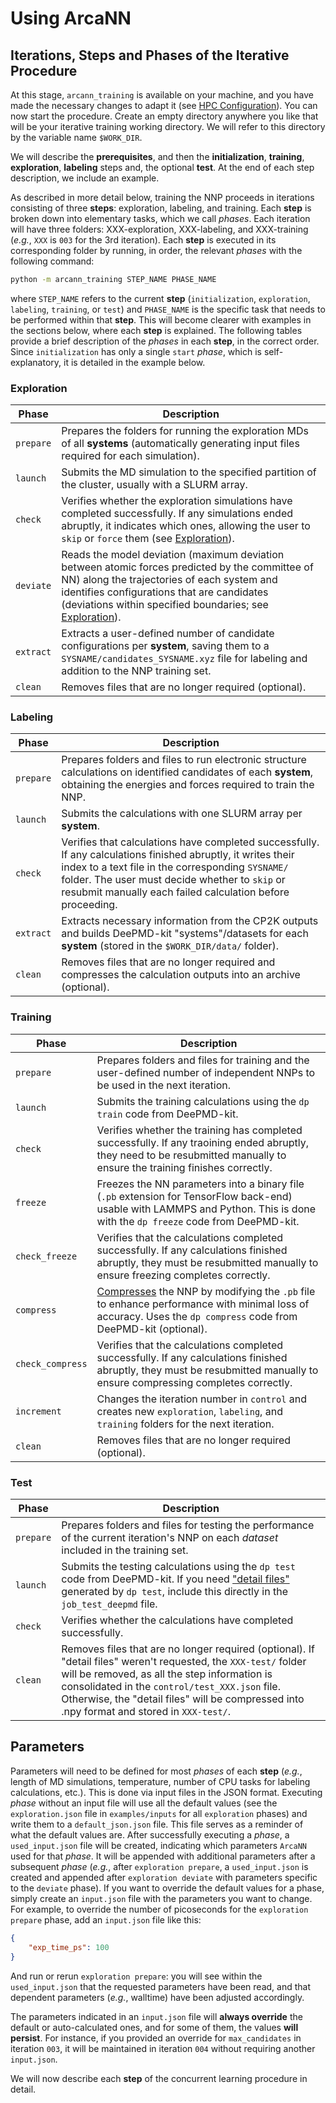 # Using ArcaNN 

## Iterations, Steps and Phases of the Iterative Procedure ##

At this stage, `arcann_training` is available on your machine, and you have made the necessary changes to adapt it (see [HPC Configuration](../../getting-started/hpc_conf)).
You can now start the procedure.
Create an empty directory anywhere you like that will be your iterative training working directory.
We will refer to this directory by the variable name `$WORK_DIR`.

We will describe the **prerequisites**, and then the **initialization**, **training**, **exploration**, **labeling** steps and, the optional **test**.
At the end of each step description, we include an example.

As described in more detail below, training the NNP proceeds in iterations consisting of three **steps**: exploration, labeling, and training.
Each **step** is broken down into elementary tasks, which we call *phases*.
Each iteration will have three folders: XXX-exploration, XXX-labeling, and XXX-training (*e.g.*, `XXX` is `003` for the 3rd iteration).
Each **step** is executed in its corresponding folder by running, in order, the relevant *phases* with the following command:

```bash
python -m arcann_training STEP_NAME PHASE_NAME 
```

where `STEP_NAME` refers to the current **step** (`initialization`, `exploration`, `labeling`, `training`, or `test`) and `PHASE_NAME` is the specific task that needs to be performed within that **step**.
This will become clearer with examples in the sections below, where each **step** is explained.
The following tables provide a brief description of the *phases* in each **step**, in the correct order.
Since `initialization` has only a single `start` *phase*, which is self-explanatory, it is detailed in the example below.

### Exploration ###

| Phase | Description |
| --- | --- |
| `prepare` | Prepares the folders for running the exploration MDs of all **systems** (automatically generating input files required for each simulation). |
| `launch` | Submits the MD simulation to the specified partition of the cluster, usually with a SLURM array. |
| `check` | Verifies whether the exploration simulations have completed successfully. If any simulations ended abruptly, it indicates which ones, allowing the user to `skip` or `force` them (see [Exploration](#exploration)). |
| `deviate` | Reads the model deviation (maximum deviation between atomic forces predicted by the committee of NN) along the trajectories of each system and identifies configurations that are candidates (deviations within specified boundaries; see [Exploration](#exploration)). |
| `extract` | Extracts a user-defined number of candidate configurations per **system**, saving them to a `SYSNAME/candidates_SYSNAME.xyz` file for labeling and addition to the NNP training set. |
| `clean` | Removes files that are no longer required (optional). |

### Labeling ###

| Phase | Description |
| --- | --- |
| `prepare` | Prepares folders and files to run electronic structure calculations on identified candidates of each **system**, obtaining the energies and forces required to train the NNP. |
| `launch` | Submits the calculations with one SLURM array per **system**. |
| `check` | Verifies that calculations have completed successfully. If any calculations finished abruptly, it writes their index to a text file in the corresponding `SYSNAME/` folder. The user must decide whether to `skip` or resubmit manually each failed calculation before proceeding. |
| `extract` | Extracts necessary information from the CP2K outputs and builds DeePMD-kit "systems"/datasets for each **system** (stored in the `$WORK_DIR/data/` folder). |
| `clean` | Removes files that are no longer required and compresses the calculation outputs into an archive (optional). |

### Training ###

| Phase | Description |
| --- | --- |
| `prepare` | Prepares folders and files for training and the user-defined number of independent NNPs to be used in the next iteration. |
| `launch` | Submits the training calculations using the `dp train` code from DeePMD-kit. |
| `check` | Verifies whether the training has completed successfully. If any traoining ended abruptly, they need to be resubmitted manually to ensure the training finishes correctly. |
| `freeze` | Freezes the NN parameters into a binary file (`.pb` extension for TensorFlow back-end) usable with LAMMPS and Python. This is done with the `dp freeze` code from DeePMD-kit. |
| `check_freeze` | Verifies that the calculations completed successfully. If any calculations finished abruptly, they must be resubmitted manually to ensure freezing completes correctly. |
| `compress` | [Compresses](https://doi.org/10.1021/acs.jctc.2c00102) the NNP by modifying the `.pb` file to enhance performance with minimal loss of accuracy. Uses the `dp compress` code from DeePMD-kit (optional). |
| `check_compress` | Verifies that the calculations completed successfully. If any calculations finished abruptly, they must be resubmitted manually to ensure compressing completes correctly. |
| `increment` | Changes the iteration number in `control` and creates new `exploration`, `labeling`, and `training` folders for the next iteration. |
| `clean` | Removes files that are no longer required (optional). |

### Test ###

| Phase | Description |
| --- | --- |
| `prepare` | Prepares folders and files for testing the performance of the current iteration's NNP on each *dataset* included in the training set. |
| `launch` | Submits the testing calculations using the `dp test` code from DeePMD-kit. If you need ["detail files"](https://docs.deepmodeling.com/projects/deepmd/en/r2/test/test.html) generated by `dp test`, include this directly in the `job_test_deepmd` file. |
| `check` | Verifies whether the calculations have completed successfully. |
| `clean` | Removes files that are no longer required (optional). If "detail files" weren't requested, the `XXX-test/` folder will be removed, as all the step information is consolidated in the `control/test_XXX.json` file. Otherwise, the "detail files" will be compressed into .npy format and stored in `XXX-test/`. |

## Parameters ##

Parameters will need to be defined for most *phases* of each **step** (*e.g.*, length of MD simulations, temperature, number of CPU tasks for labeling calculations, etc.).
This is done via input files in the JSON format.
Executing *phase* without an input file will use all the default values (see the `exploration.json` file in `examples/inputs` for all `exploration` phases) and write them to a `default_json.json` file.
This file serves as a reminder of what the default values are.
After successfully executing a *phase*, a `used_input.json` file will be created, indicating which parameters `ArcaNN` used for that *phase*.
It will be appended with additional parameters after a subsequent *phase* (*e.g.*, after `exploration prepare`, a `used_input.json` is created and appended after `exploration deviate` with parameters specific to the `deviate` phase).
If you want to override the default values for a phase, simply create an `input.json` file with the parameters you want to change.
For example, to override the number of picoseconds for the `exploration prepare` phase, add an `input.json` file like this:

```JSON
{
    "exp_time_ps": 100
}
```

And run or rerun  `exploration prepare`: you will see within the  `used_input.json` that the requested parameters have been read, and that dependent parameters (*e.g.*, walltime) have been adjusted accordingly.

The parameters indicated in an `input.json` file will **always override** the default or auto-calculated ones, and for some of them, the values **will persist**.
For instance, if you provided an override for `max_candidates` in iteration `003`, it will be maintained in iteration `004` without requiring another `input.json`.

We will now describe each **step** of the concurrent learning procedure in detail.
